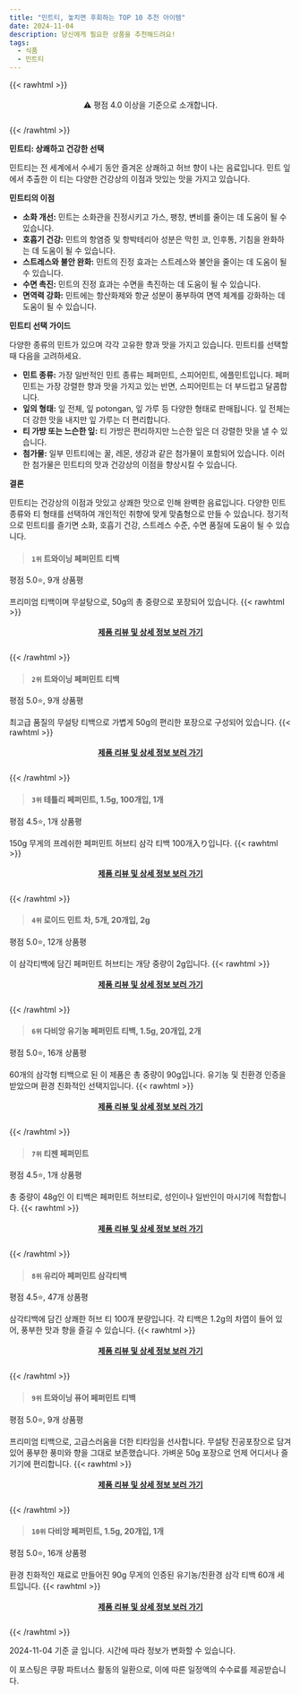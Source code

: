 ```yaml
---
title: "민트티, 놓치면 후회하는 TOP 10 추천 아이템"
date: 2024-11-04
description: 당신에게 필요한 상품을 추천해드려요!
tags:
  - 식품
  - 민트티
---
```

{{< rawhtml >}}<div class="toc" style="text-align: center; height: 50px; line-height: 2;">  <p>⚠️ 평점 4.0 이상을 기준으로 소개합니다.<br></p></div> {{< /rawhtml >}}

**민트티: 상쾌하고 건강한 선택**

민트티는 전 세계에서 수세기 동안 즐겨온 상쾌하고 허브 향이 나는 음료입니다. 민트 잎에서 추출한 이 티는 다양한 건강상의 이점과 맛있는 맛을 가지고 있습니다.

**민트티의 이점**

* **소화 개선:** 민트는 소화관을 진정시키고 가스, 팽창, 변비를 줄이는 데 도움이 될 수 있습니다.
* **호흡기 건강:** 민트의 항염증 및 항박테리아 성분은 막힌 코, 인후통, 기침을 완화하는 데 도움이 될 수 있습니다.
* **스트레스와 불안 완화:** 민트의 진정 효과는 스트레스와 불안을 줄이는 데 도움이 될 수 있습니다.
* **수면 촉진:** 민트의 진정 효과는 수면을 촉진하는 데 도움이 될 수 있습니다.
* **면역력 강화:** 민트에는 항산화제와 항균 성분이 풍부하여 면역 체계를 강화하는 데 도움이 될 수 있습니다.

**민트티 선택 가이드**

다양한 종류의 민트가 있으며 각각 고유한 향과 맛을 가지고 있습니다. 민트티를 선택할 때 다음을 고려하세요.

* **민트 종류:** 가장 일반적인 민트 종류는 페퍼민트, 스피어민트, 에플민트입니다. 페퍼민트는 가장 강렬한 향과 맛을 가지고 있는 반면, 스피어민트는 더 부드럽고 달콤합니다.
* **잎의 형태:** 잎 전체, 잎  potongan, 잎 가루 등 다양한 형태로 판매됩니다. 잎 전체는 더 강한 맛을 내지만 잎 가루는 더 편리합니다.
* **티 가방 또는 느슨한 잎:** 티 가방은 편리하지만 느슨한 잎은 더 강렬한 맛을 낼 수 있습니다.
* **첨가물:** 일부 민트티에는 꿀, 레몬, 생강과 같은 첨가물이 포함되어 있습니다. 이러한 첨가물은 민트티의 맛과 건강상의 이점을 향상시킬 수 있습니다.

**결론**

민트티는 건강상의 이점과 맛있고 상쾌한 맛으로 인해 완벽한 음료입니다. 다양한 민트 종류와 티 형태를 선택하여 개인적인 취향에 맞게 맞춤형으로 만들 수 있습니다. 정기적으로 민트티를 즐기면 소화, 호흡기 건강, 스트레스 수준, 수면 품질에 도움이 될 수 있습니다.


>#### `1위` 트와이닝 페퍼민트 티백
평점 5.0⭐, 9개 상품평

프리미엄 티백이며 무설탕으로, 50g의 총 중량으로 포장되어 있습니다.
{{< rawhtml >}}<div class="toc" style="text-align: center; height: 50px; line-height: 2;"><p><b><a href="https://link.coupang.com/re/AFFSDP?lptag=AF5033054&pageKey=7225586110&itemId=18252600854&vendorItemId=85399312480&traceid=V0-153-5b2ebc231af7c2e7&requestid=20241104192656612201499711&token=31850C%7CMIXED">제품 리뷰 및 상세 정보 보러 가기</a></b><br></p> </div>{{< /rawhtml >}}

>#### `2위` 트와이닝 페퍼민트 티백
평점 5.0⭐, 9개 상품평

최고급 품질의 무설탕 티백으로 가볍게 50g의 편리한 포장으로 구성되어 있습니다.
{{< rawhtml >}}<div class="toc" style="text-align: center; height: 50px; line-height: 2;"><p><b><a href="https://link.coupang.com/re/AFFSDP?lptag=AF5033054&pageKey=7225586110&itemId=18321439038&vendorItemId=4365956162&traceid=V0-153-5b2ebc231af7c2e7&requestid=20241104192656612201499711&token=31850C%7CMIXED">제품 리뷰 및 상세 정보 보러 가기</a></b><br></p> </div>{{< /rawhtml >}}

>#### `3위` 테틀리 페퍼민트, 1.5g, 100개입, 1개
평점 4.5⭐, 1개 상품평

150g 무게의 프레쉬한 페퍼민트 허브티 삼각 티백 100개入り입니다.
{{< rawhtml >}}<div class="toc" style="text-align: center; height: 50px; line-height: 2;"><p><b><a href="https://link.coupang.com/re/AFFSDP?lptag=AF5033054&pageKey=7473975495&itemId=8017758005&vendorItemId=79367849276&traceid=V0-153-57aef8a96fb88815&clickBeacon=5153f290-9a97-11ef-ab60-64e07865f540%7E3&requestid=20241104192656612201499711&token=31850C%7CMIXED">제품 리뷰 및 상세 정보 보러 가기</a></b><br></p> </div>{{< /rawhtml >}}

>#### `4위` 로이드 민트 차, 5개, 20개입, 2g
평점 5.0⭐, 12개 상품평

이 삼각티백에 담긴 페퍼민트 허브티는 개당 중량이 2g입니다.
{{< rawhtml >}}<div class="toc" style="text-align: center; height: 50px; line-height: 2;"><p><b><a href="https://link.coupang.com/re/AFFSDP?lptag=AF5033054&pageKey=7984437807&itemId=23654086334&vendorItemId=90679446069&traceid=V0-153-dd416ccffa7e9587&clickBeacon=5153f290-9a97-11ef-a0ab-96e40ca50f82%7E3&requestid=20241104192656612201499711&token=31850C%7CMIXED">제품 리뷰 및 상세 정보 보러 가기</a></b><br></p> </div>{{< /rawhtml >}}

>#### `6위` 다비앙 유기농 페퍼민트 티백, 1.5g, 20개입, 2개
평점 5.0⭐, 16개 상품평

60개의 삼각형 티백으로 된 이 제품은 총 중량이 90g입니다. 유기농 및 친환경 인증을 받았으며 환경 친화적인 선택지입니다.
{{< rawhtml >}}<div class="toc" style="text-align: center; height: 50px; line-height: 2;"><p><b><a href="https://link.coupang.com/re/AFFSDP?lptag=AF5033054&pageKey=7851887616&itemId=21403589791&vendorItemId=88460178233&traceid=V0-153-7a6692415f4a1e4f&clickBeacon=5153f290-9a97-11ef-a752-b9a66e62dd2b%7E3&requestid=20241104192656612201499711&token=31850C%7CMIXED">제품 리뷰 및 상세 정보 보러 가기</a></b><br></p> </div>{{< /rawhtml >}}

>#### `7위` 티젠 페퍼민트
평점 4.5⭐, 1개 상품평

총 중량이 48g인 이 티백은 페퍼민트 허브티로, 성인이나 일반인이 마시기에 적합합니다.
{{< rawhtml >}}<div class="toc" style="text-align: center; height: 50px; line-height: 2;"><p><b><a href="https://link.coupang.com/re/AFFSDP?lptag=AF5033054&pageKey=45995&itemId=13307632&vendorItemId=3020427025&traceid=V0-153-1ad9464dbbff2b1d&requestid=20241104192656612201499711&token=31850C%7CMIXED">제품 리뷰 및 상세 정보 보러 가기</a></b><br></p> </div>{{< /rawhtml >}}

>#### `8위` 유리아 페퍼민트 삼각티백
평점 4.5⭐, 47개 상품평

삼각티백에 담긴 상쾌한 허브 티 100개 분량입니다. 각 티백은 1.2g의 차엽이 들어 있어, 풍부한 맛과 향을 즐길 수 있습니다.
{{< rawhtml >}}<div class="toc" style="text-align: center; height: 50px; line-height: 2;"><p><b><a href="https://link.coupang.com/re/AFFSDP?lptag=AF5033054&pageKey=7226088126&itemId=18323776487&vendorItemId=85644690355&traceid=V0-153-267dc9db0ad74fb1&requestid=20241104192656612201499711&token=31850C%7CMIXED">제품 리뷰 및 상세 정보 보러 가기</a></b><br></p> </div>{{< /rawhtml >}}

>#### `9위` 트와이닝 퓨어 페퍼민트 티백
평점 5.0⭐, 9개 상품평

프리미엄 티백으로, 고급스러움을 더한 티타임을 선사합니다. 무설탕 진공포장으로 담겨 있어 풍부한 풍미와 향을 그대로 보존했습니다. 가벼운 50g 포장으로 언제 어디서나 즐기기에 편리합니다.
{{< rawhtml >}}<div class="toc" style="text-align: center; height: 50px; line-height: 2;"><p><b><a href="https://link.coupang.com/re/AFFSDP?lptag=AF5033054&pageKey=7225586110&itemId=18321469302&vendorItemId=85321883025&traceid=V0-153-5b2ebc231af7c2e7&requestid=20241104192656612201499711&token=31850C%7CMIXED">제품 리뷰 및 상세 정보 보러 가기</a></b><br></p> </div>{{< /rawhtml >}}

>#### `10위` 다비앙 페퍼민트, 1.5g, 20개입, 1개
평점 5.0⭐, 16개 상품평

환경 친화적인 재료로 만들어진 90g 무게의 인증된 유기농/친환경 삼각 티백 60개 세트입니다.
{{< rawhtml >}}<div class="toc" style="text-align: center; height: 50px; line-height: 2;"><p><b><a href="https://link.coupang.com/re/AFFSDP?lptag=AF5033054&pageKey=7851887616&itemId=21403589789&vendorItemId=88460178201&traceid=V0-153-7a6692415f4a1e4f&clickBeacon=5153f290-9a97-11ef-83dc-8c9c0cd67649%7E3&requestid=20241104192656612201499711&token=31850C%7CMIXED">제품 리뷰 및 상세 정보 보러 가기</a></b><br></p> </div>{{< /rawhtml >}}


2024-11-04 기준 글 입니다.
시간에 따라 정보가 변화할 수 있습니다.

이 포스팅은 쿠팡 파트너스 활동의 일환으로, 이에 따른 일정액의 수수료를 제공받습니다.